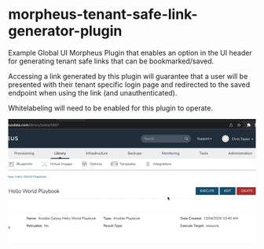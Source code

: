 # morpheus-tenant-safe-link-generator-plugin

Example Global UI Morpheus Plugin that enables an option in the UI header for generating tenant safe links that can be bookmarked/saved.

Accessing a link generated by this plugin will guarantee that a user will be presented with their tenant specific login page and redirected to the saved endpoint when using the link (and unauthenticated).

Whitelabeling will need to be enabled for this plugin to operate.

![](example.gif)
